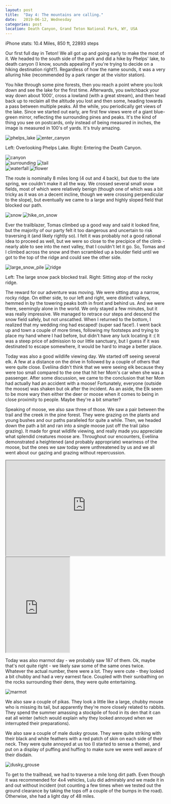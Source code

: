 ```yaml
---
layout: post
title:  "Day 4: The mountains are calling."
date:   2019-06-12, Wednesday
categories: post
location: Death Canyon, Grand Teton National Park, WY, USA
---
```


iPhone stats:  10.4 Miles, 850 ft, 22893 steps

Our first full day in Teton! We all got up and going early to make the most of it. We headed to the south side of the park and did a hike by Phelps' lake, to death canyon (I know, sounds appealing if you're trying to decide on a hiking destination right?). Regardless of how the name sounds, it was a very alluring hike (recommended by a park ranger at the visitor station). 

You hike through some pine forests, then you reach a point where you look down and see the lake for the first time. Afterwards, you switchback your way down about 1000', cross a lowland (with a great stream), and then head back up to reclaim all the altitude you lost and then some, heading towards a pass between multiple peaks. All the while, you periodically get views of the lake. Since we started out early, are first few views were of a giant blue-green mirror, reflecting the surrounding pines and peaks. It's the kind of thing you see on postcards, only instead of being measured in inches, the image is measured in 100's of yards. It's truly amazing.

<div class="post-image post-image--split">
    <img src="https://lh3.googleusercontent.com/7Koda3fpd2BvFzhvaZ0NeRuzaEPGTnbGsq2hNrvZlWnwOHHTXK5ZVjfZQRa0JlCuGg-wn9EkdVzJkB4Q9poY1fcO-SC6eKqDU65Sioy3bDM7sW20HZT4OVS4KGlP9w0dybIFeJChcxkVELZHyV2Paayf7sKH71L3WAl8U2QeUnajlLz_rXOJAa6adrJpSfKe_4XkZTyRtFwXcp_gFNPkb1gKCUL9WOvpbufWnJkP7twdIcKWKgv5849UHyq7dcCdNxm5MF7AgdHMyUZ5sKj6FN2Yso_8xE9QHtD97Ysz5iLNuHcwXZIrhkHx6Fp0-6CMItPOiSG359w3f-eJ0EjYS0RnxYwGF0c4CNmBdY-1LUZkim1YhQPcvtQojB-vB5zw3VT-UY3HMLxNC-V7_G6MrAOqLzN8dz24FWUV6wOFyuwkro7DsSYHDlmBVIzpzu6WaJwgoPWRkzomeL_Z9lOp5fzme01tOhHplJIIY71vhLSyrWtGBMdS-9aPFdkqLWqDJ2LtLKC1ziV6XXvDrraA0IH4TnQ3jG6xmhnA2-girN_GkK8GQCPFXQW85cP_2_YbLO76pYa1hnuDTSTVh27iPIoOqmJzKT-KXM-ujzUIebmddU0ko1OwL5LMVr-5JIaUePw-_X-Q8DzMoyyN-46sWpxcZTGBje_EpZ_5SKLc2fsI4BDVyChPq9EsDOh6wpfWCquGaLLzmN4UPVsuvQQ0I-mEoQ=w2114-h1408-no" alt="phelps_lake" />
    <img src="https://lh3.googleusercontent.com/WK_c1ODmCqPb2w5-NaU2yYeYfavUP1DX4gOZp7Kk53-B4rYWXJOmeX2NY521XWO89fcnQxpeeOHd2_4PgSJkKSson39YLLWi08g-e8RHESyTddXEKsHLdjt5HVk3WrWJ0XomZQzJWzt7y1o4dDI9X93vX1OT02tntwMUKS1-BZQa_WZowi5C4LTQEspBuo24XTgoWo01uzZBR1IHGXjoM5PkgHDX65yNQU3-bueoTqDfjSCLoBX-A5fhnV5mIDoTV7svW32tqa0DOwX92MkQ3jVTMvcaELkZLiqrFeTBXoxUyvddhjx0fU_7f1MZT-AsYOtQ0xzEIXiZcRGQ31F68g5N6u-KoX5PBviO8tm8hQetNUCpYQ8pEmTZW2VLzELhGv67sAuHU7z6pJIGG4xREj4n4l0m_11J64nk3yIcJahs8826xRrz1v7LWn27PGzLVMSirqS-fqOXRrDI385nNHWBiBEfmipGHk3yNAibnm9hvOWqI0sZU97qyNlOWUlyqt4HS5FJqCQoJHg8g4-otT8UdT2IVkj6WKdCfABd1SIPV1wGArIS8CwkgYeOpWIubZyZcfvqAydKzIrlJpstBG1lPjelU9EeChIz13jZnIDcOscqbRrI7k92XyxqWPCaqMZ2fiqYP7xa8Od35fSvuaOTrK2yjTRgKxU7IGm3pY38qhK6fBSQqKCCrdSBC6zuM2zhKfqnFzBhiRn--eNwrA6bcw=w1878-h1408-no" alt="enter_canyon" />
    <p class="post-image-caption"> Left: Overlooking Phelps Lake. Right: Entering the Death Canyon. </p>
</div>
<div class="post-image">
    <img src="https://lh3.googleusercontent.com/MqaxjJoP_9439drlSfCKCE3mKe2zXQy7ViBjpR7fkZPAZ1MYL1-fiAzVEM0O5-XSklom98gnTbF9lMY-qYVBICESYvaEyDh76-JTKphTB_kOZEr4TFrCTFBQCbvwo9htYg5GpW8xhIHFWpRhXj-3pV50U0Rb96HBbfLEAxRF07P1IUqChticBUroyjF-jvVBMH3WpZpGiXUE9PYNQgsWLZIi8sbCMXsku00VOdHVhJvSj5PjPMCKzBAyJvcbJE1S5R8HdNFiuuFR4OZct3Kkz1IiID1v3M2VcHJqUGUkWfDvt8yxrDMQUGxQ9akfzBSacTUr96D5mpy6gPewqwsj7t0NXoF-mjRb7NE2oPRj6PXZD_Z5bfPSOkqLbN3Ivfq4ClLC0TVidBqpm97EAj_NScqeH3CA9XAX4eQd-SW_hpVAk3IvW33l-HEJiwK59GvrS_ZggGo-_PS75dLQkYapy-nwRCyAXQ8Dgd95d1GT39eXoIzVdLIkOSfyyCiykySW4GEClVwwNN8mLhTrp1FU-gWGjKxaimRlM85xC-9EWGmdv0IuG_opbzv_UcBTbkQPNA6IuDpb4LRnSyDBmftjaYnqCMKlYc791_p1CxScHTY7Ryn3T2TEXw8wG12zbfShUfADvSog1FXw8FOL-KQrBlDCu7veV3gpGWqtNCXvtkWB3LQajUeNxXieRdT_4tWbqsEmOWFrTyho7IUqhLnP3T5g=w2112-h1408-no" alt="canyon" />
</div>
<div class="post-image post-image--split">
    <img src="https://lh3.googleusercontent.com/IU5Fo0An6p5in-_0W4ItrzrQMevQvbo7skQNh4iOMgtrN8VdXs9hitMweEGT1X2L822TTM2EZZe8mq3X6JKmcNGXCsf38Wt3H6v4hsx8dwZwqS-jX-aLUH7nGC2vfQcUXx7lPA9P3TMg-y-HAfu_MtW1KFWpZ_BlZ2DIeLIXKU86rm2XDr0cNTh1L-vTb5qkigMpuvubVjDqo1aHzYzuaDNqxVcM28DO7NaK_RhjEHkBEOaVTD38lZ07tDU6xCPXnx-Hw8z7xnY3j66qPqxbhvHzPU6WgIzxB0Gmvk-6IHhfcppSzej_NpU0uWPBoPpcpug3_sVKRGtQm6nPm6zLSEk5NAoe7ilzNP7URb20kigkUj1NnkjjURj7ycXzWdjLHTMmUiom130A8BzBbg6qctoG8USqFndUnen9_kfQA0Jv0gdVVHP4cX7h-Zukd61pZ03XbGkVFh0gimkwRjwVMbZzq1UPdYXMyfE0Zf5qsYkBIgxQjRFmAJ3Pk24FYKBro79hgCIHx5gguxpM37y2BeWAYA0ReL1lNKlcudfemFVvK85BNE9X656Pf2X1XLRhuZwosrlTpJgNIodEigyCVn4XVI-omrDUdtkY91DmBmwh9JcICBVZdH74SRwQdMpHUOSoUvNKAK1bFyxGGOUFDjnF37Xtf9hwey3A3GQ0kVD_LTBp2hb55kW5CcfqeM0niEPUDjPLtHEEW0pJgLv76SeCKw=w2114-h1408-no" alt="surrounding" />
    <img src="https://lh3.googleusercontent.com/SV6S9O_2Edx54WovZlTYhCZbHaKe5nJ1U_F02lwUi1TnApWjgAlRsZmeZQPOQqd9-6XxzBnRkrxH9ajmmJu32QsBqi9eMDWDUOjOpSP7KE2BSjuHOW-84ar_DV2ZzW9Yizwwf45v6dT6fb_VegP6RyNbWYqi9jAW85UTKyM5oDhigZkL_XShksyN3xHj9sjXyIlZSlKPjLNOwp7bW6DnwbcNaog-8ACN8CW_LOOqpsSZDa9KcoK_uUXkbttoyw44lwvub3EUpagAyMVCamk2eFbRZ_Jk2ylCa9mRG56Y5rre1URNyVvU5yfm9SGdk7I1C0LFi2J-fcHFcXrQMfMxUiuUZ9sRULUH4RwDaTwzi_oanrT_fy6v22xwI8CFuvPyUnm44hnFs1fiYrma90OLyBYfFBNZKYYC1ip4-bd1pZ4Ov4XXq6T71pfta9v15KIAPmi2j5XSbHOwkuBjj34AQNL1y4-qkTMlQBAXOQogwcvBobSXkGrrTBJWbGBnM1hAG_eev28JdSeRDC_nQgYC9QA-P6Hu-iVQjay0qlo-4dPLBZLQvauq0NbGRLEncmp-E1kB-b5AtsC4bH-lESw8YzgLuk_YNBtRPF8NIX0ArN5CYMrSLXWvOl8ZjlC7_oUIdaG1IA-gqQtSD-y5L7vDBxcQI9am1oFPSdpjJ1Ieb1CSk0ysvhRcucU95nvowCxjGy43JZm8WyU-rdbCA2tAon32MQ=w498-h332-no" alt="tail" />
</div>
<div class="post-image post-image--split">
    <img src="https://lh3.googleusercontent.com/eGt8pA_7rPR6YcEEZgcTbDlQWkr5e17jl6suAknwWnpLiP6irO-H-xmv_qW52qV4bMn3AoWWCVtNq28d7qw0mdOQWYs6pt6qoNy63s97ZJlmC_HzZObgRju7zQPq3YlEiQCvXUfd1qcVfi88uU2ZV2GlhQiQiNim9ydKly80dHej9lhkW33prVzS6gIzbZbWuyxbdoLz-KS3Qu95tl92_xqcKQvWAeczbJmOlmZvvtqNVFL2vlXLjjxG08E7wA7OtNw8PbBHpG9f_47FVVcHlRyf7DuHyxajPnMkCjFDIS_DJgCfZyQhKzaYdwChGgElSbDWUv7UirPgh7B4rB2NexM1QQwzjQO-5hclXjtXGmB3Z6aEi_5PPIsIE11r5mh2N4TJ_urCKQuoR1manmV9SgnXvWIPGWRRSEPSUz9pP2bLeJl_wOc72MU6v6U25tLfZiBp3uPSNA9m0bheBTFzvUIe35fh4vLr2rP3TPS0ia-q-B55sy4kmaEdeZAWzEDgfvA9k_8fo0CErJserW4nptnNAj27SXiwvv_oP3rbe7awmpuMnY6sqaAmg0aSmUnRA3D2_qtkz9cQaCanOD2stTKYLzmSkte4438dqnhshouXOQ3mHhcx0O7FQ7FcQU8BHz7jQvY3zf_tm0rWs-1Dk_nVPKq63mzfiQySq7ddAyZqtxhwo0F-nY8R0U1HVUHXFIT-k0aiBWMRgkQrP4Bxqg8d4A=w1056-h1408-no" alt="waterfall" />
    <img src="https://lh3.googleusercontent.com/GK-r_mpBcM5bHC4xtePNvyoMBIHyMy7vuFcrIChCqS76iYXPN6Nb32naCrvVSLLtXJqUnkJGspNadfHRicDh4Lad1T4PAkfayWcg_gerOYjtlOHN1oQEpYFqcs4V07LwJ-4Mtiv_sSgpJ5rBmdCZOBLd6p1LbIEh6-oR79T3_0kgEMhHNC36yu5fCRtM1G-AhOfTsBiqTvCHbHn2qM7qzA2Yh38Lv6pEOSX5dbPAyouERgkXEPN36Aj4l33PRVENxmBPJizBj8DaIBI9AIrKH4U0hZ2XP92Fc7ew-odgOs9eDhO-B7qEkaqMZCksuV7xuyCOjX5mF_9bZK68Yzl08gKAvz2k3h7PSK9tWtF91_O2inMfUVvNr6SdgZNZIlQWjomAboJgOPLHRebdBteVsdJA5zVZX4pi6omLt-AfiH119MeQr5um5kS2QkRd44VdeXNxkw5_wH5eAN7WMwlqo7UVWc2fiHjKrm6jDaOAgUPtMWZ8wQSH5WQ-dA7Z3QdwYmGfwI2E8L7bpkkZojU2nuUTxRkwG5af1SlzGRG_yiGkoLdTuH9it21h9Ne0xzXQXjLgihN9F7LmbPY8V9bEmQKdBqjVIwZnAmj8mcFnt11cipwkfyuMhd-en9F4TqlMlN1gMLRjQRieJnoceF8-kFfkzodJuxplQnEjXLUIRF2Eu_PzpNRb5DSWue-sHEth6YorW3kxO-PXA4eSw4tG_AthQQ=w940-h1408-no" alt="flower" />
</div>

The route is nominally 8 miles long (4 out and 4 back), but due to the late spring, we couldn't make it all the way. We crossed several small snow fields, most of which were relatively benign (though one of which was a bit tricky as it was on a decent incline, though we were crossing perpendicular to the slope), but eventually we came to a large and highly sloped field that blocked our path.

<div class="post-image post-image--split">
        <img src="https://lh3.googleusercontent.com/cM6qRNUwTjepLRo7XpCQu-BmdzlR5ViwP0DHe0yEMWOlDjvmCf9lG5WExYlSUlyJW-Am-P6j43abEyzDw030NJYUjjfHNthzb4z8ipQLw8Dgv-RZMJ-hI47Pp-jwOK8pW9Ej7xIKyh71w7vCHwvYgGeXohTdGtRYu21_26w8sDh51uY_A6RtxlEy5dchX_QzkSv13FlibfUafjwu5XtccxSHtU525hKdPvaF3PjlTgGlBIkhUf3qG3uPTGqTH9sC4vd9JqUCZlqjui1NWpKlL-omfC0OB_8nxeOPAxRWDo0jAQp02m2rE47jDc7z-7eugIwplynuaS_rJVbAV8H4VuCMC7tztpKAZ_A1EbMf6zAV0CJFjmYm_Ive_EIMX2snjO69LZOuIEkqnaIJ10fv136hJUbzkyOas5mif5Tz_1BB-eax-ng5IrXYsV6MY60BeyZIHfYqhpX4I7CDRfbR6qpvxAhM7ugy9JMyNY4ogscB0psUOKztVoteBTvVQ2rNIjJe_A2O0rnfQPvDu2851h9wb-zf0z8JCIQ6fSH_2D-uTXwVnB8rJA3vViMMwOhDrLkzglWVAPrKuA4C6laS-u_-UjE71e0VFuwHuKjY7vhgMRIH8Zp7xalOO2DQMvniT-DarzSBPExCOF4QCxHGG1udo-wmsZhEtTHKBfTG2LVTalbXA5oQVbeOFxDP9eqUDeh0aUh9w3c_NpIi6kZsgskF=w940-h1408-no" alt="snow" />
    <img src="https://lh3.googleusercontent.com/BslR1hk6jxROeCwJ8NcrXx0O-gwwmYaHRqGtbOXfeQEPi5XmzFSuvnSa5LAx7BzM3puOZYW3IUBGOOb4Qe5Ln1_4aS56TdtzQ6NBt9SMjS9kCoPtJL1CTpfbSZ7WSVtu-CGA-5RKI08j_0o9LcgWvjSAn5_M5tiuVKBDMWkUrnrYRC9G-1VsOKeJQRoFpvV6idvTI-zuAZGDkMdj5TOdsxqDq9I36HRyJ3gmqNZr0-gIysXimPXyuxAV7TELihYRGN7IbE8Vi5rkerH92WyIkE-y_vkg8MtKpcpnVUNTRrdMBWP1Vqyk7nnvp7lanXFk9yMSeMJOAis05Nf9XliilJr_ubnSEGjw7sojG6fWoNldFN-vXIZ-E4aBsVFm06as-KyVr_HK_nvhDviN7WfgFHGtVNC47KT37Onjo5E7tZDKKrkEGwBoB4A0H5UkuAbIs4TJeittkeiSjY1RK4HLpotywChaghlKhUfjUpags6eTCTRAz1UKSDO7AyGEUrLq3IU-mL19TGSfiJh9nDzete2T0XqifKajbqjV72XEAEnXdv7ecF3fuZnIvFOPtz8vY9DHKOYQ_QU6As-89EiIMcGLIDzMI6jDG7YnSLKv9bb656pg2PKdPT55bgE9NtB1zps6MVLy8NwdlhxukG4d4pc14w_Xe0mzZTNNoKjBo2OJANRkmfA9LjilXmVOO_MTJruWbzB00mnm3F0i_jO6p_2P=w940-h1408-no" alt="hike_on_snow" />
</div>

Ever the trailblazer, Tomas climbed up a good way and said it looked fine, but the majority of our party felt it too dangerous and uncertain to risk traversing it (and likely rightly so). I felt it was probably not a good rational idea to proceed as well, but we were so close to the precipice of the climb - nearly able to see into the next valley, that I couldn't let it go. So, Tomas and I climbed across the snow and then scrambled up a boulder field until we got to the top of the ridge and could see the other side.

<div class="post-image post-image--split">
    <img src="https://lh3.googleusercontent.com/YgMZfB-YlYXTeTPox8BwvOy_aFKcDn1bvkUfsezdxQyV38iqlUFQJqVOY_psTSqP6kQ_JNr39wk9Q9IUfIAcNtfcWcBPSeCQqZdUGD-KEqc1B2KI3jN7_M6cvivzlNToMGbY7Jsbd8iwkqBpdfAIvnqL_ONRPDRgqSzI87o_WqKqFElXz8ri9-Qb1mgHtLLfoivfpM8XJttSE1sm4aQcJ6KmarI6eRWGeiYWh6g4OYpNaDiaMFiymGJsa27bh9N-1EZXGr-mM6EAPUwz5V_jaYMj6IzTu0F5VH2Tvk6EclumOioNECihSW6NoX5-0jtn-QbqLPJAk_fARlf1hFlCMlPcHzv-JR6M4pKFaQ4LAVHNd0hPj3eijJbLiqox7YPycQ_Ju5PAodzk4xwnxTbnbRSbua65RmagZ5EWH0211Dh9KnJ0gyI8LO87mu4ANvIuECExwgS9FQWW_64OWphIFTwvhXNcei3VdSCybcXmPIyHDAfx6S30CSm5Bo6ntKfpVskPLp6nXgrMSTK0mg-cN-JcKfR5PrM3k7cs6Bh-g3rDCn_ACzuBy96UFHagrUQw7ZUnqDVkCvPyivnQyhPMIQrwqJbEKnnHO7tZXh9RwS_hIIeMsjzgPQR48Ls_IjMSnr7R0enum9pskX0fa00slo28KvPrgXeODKaGc8P6fVs3RvEIoKyho5B4FPMbWo6nFTTMaX51QuSgbWAlZsax80gr=w940-h1408-no" alt="large_snow_pile" />
    <img src="https://lh3.googleusercontent.com/GDNeY6SQ9JFV1CSrHJVuH7hva_sLXtNam02vAwo53fSWTeXGS86T2hGdn3G8N2Qxax3dacUv2AwEuwkm3fJat7aqAKsHJAopdLu9DalK2nMipEyG-1hoOmeGhqyjumIrCb2Z-SoPP7-AW5uAQ-baLOkVQdm07m9yHkYk36K34TrksnhW1nrYqKBDSuar2PnMDFMEo_BXFk83N7BTdoqkXGrKlQFvj6Jf0BVivtqgIFK89_FJxyYnaQZ-FZuo9E-t-kZTlFiTTU4c2WQ-tzhXGJBIWNhYLK0Iyej-96dSpXEzLZeBDyaV1CfxD5m84hUxyYPj19qNS5eQxujV8gmztLYgduvn1vIyVSvLPU0c-XL3djvf_IFZ170LRYIOK-M1yx4UZdtFQHz2C3QxR4Qg5_zWVI8Zl-6cqgRqVNYMW80l7PbOlzXu07wftMUH0BiIPz29DVWxKhD-S7Gp3XeSao42f5o4plbbj-TDKK9r3EIsWSBXzwa9XzMrWKwYHKMwK79WMVt5LSWk0psMsbWrm84HDgQxeNrrBCsdZ13j4g5prC14aJFdDM8qAki1vezhQJg0i5kHUJJZDypCKiSFD8nED7wbs6EaaPs8jh1bRGCnVc9skWLuZSXhHNu3CdgVouDvLutXCy63Pa2AF1BKYRZsoy21vJ46JfH9HSRU56F8e1F5DBfi7H6MSW7BoO6XpOPnXv7jbfGSrdpNVds4FMls=w940-h1408-no" alt="ridge" />
    <p class="post-image-caption"> Left: The large snow pack blocked trail. Right: Sitting atop of the rocky ridge. </p>
</div>

The reward for our adventure was moving. We were sitting atop a narrow, rocky ridge. On either side, to our left and right, were distinct valleys, hemmed in by the towering peaks both in front and behind us. And we were there, seemingly alone in the world. We only stayed a few minutes, but it was really impressive. We managed to retrace our steps and descend the snow field safely, but not unscathed. When I returned to the bottom, I realized that my wedding ring had escaped! (super sad face!). I went back up and town a couple of more times, following my footsteps and trying to place my hand where I had before, but didn't have any luck locating it :( It was a steep price of admission to our little sanctuary, but I guess if it was destinated to escape somewhere, it would be hard to image a better place.

Today was also a good wildlife viewing day. We started off seeing several elk. A few at a distance on the drive in followed by a couple of others that were quite close. Eveliina didn't think that we were seeing elk because they were too small compared to the one that hit her Mom's car when she was a passenger. After some discussion, we came to the conclusion that her Mom had actually had an accident with a moose! Fortunately, everyone (outside the moose) was shaken but ok after the incident. As an aside, the Elk seem to be more wary then either the deer or moose when it comes to being in close proximity to people. Maybe they're a bit smarter?

Speaking of moose, we also saw three of those. We saw a pair between the trail and the creek in the pine forest. They were grazing on the plants and young bushes and our paths paralleled for quite a while. Then, we headed down the path a bit and ran into a single moose just off the trail (also grazing). It made for great wildlife viewing, and really made you appreciate what splendid creatures moose are. Throughout our encounters, Eveliina demonstrated a heightened (and probably appropriate) weariness of the moose, but the ones we saw today were unthreatened by us and we all went about our gazing and grazing without repercussion.

<div class="post-image post-image--split">
    <iframe src="https://lh3.googleusercontent.com/lyx48OrDlDIn1xPKm-lT2OAQ4KQGDsOfUUFzePEqbpSW_iGF_WUKqu8Z7EV5ywo8SaR8Y6b3_zyhDWDV_FOIcTyhFXXI2RjDgxzztwpVzKFaNG7T8Qt4ss10i3SqRGYCYZBFVPM4XZAvhwaNnIWfBGw70rr0O_RaXcYlPcqfFkjy6EKTm6HgEjBI9adQbMnFXKzrhmBPmXBfhKWXOfEUDkltNK8mbJMxfJxIeZM-Dl6Q_OKgFfejgMkiie0f_Fsl99TYDtlAd4l2g8IKf5oaTv9Kye_C2l81PJreQsrnUtXW553w-NRxZmYtdvmeh7dDzkPVcPyG5W8o9F3RlW6YHATpzlJNbwxlIYNc49coQtEZSu0CAJrQC8HuSShd_gbLmIctt9ZoRzGPwHXJkBq7f4bCyy1E36ExyoKkCwS7nQ_vx0hy2li6zVfAh98G9OV2_x6yQdhdE9lLWqjY8uU-U23cAssmWlX0DJz2qXaPwuAOP_n57hMivvbml1YHCTZmGEtw-89lTS-pSdbG9zEL5y_s1M37wI8H-S929tDRFyRQVL7tbayz0URt68RZRYe07Q4oaJ3TXETsPIXCaO_-eDwp8vWt3ErTu_EjKHmXwqUo6EAYCXhzHM3M1GkvTyIzhI3bzHaFbQ0POyMFMy8pwBEIsC-_ep314kBiYzvkiOpqPSIEMa2-Eix2zbIf606hMT0TeAT0adbl-s7PFD-auSrHlA=m22" width="500" height="300" controls preload></iframe>
    <iframe src="https://lh3.googleusercontent.com/AEOvpmCSeWzDZEY4sLl1Kjcc8pwXz5fdJnxfRWyPD3J4yoxDcybUv-b_okZ9jKe7S7ItEqPUafxqlPmCi1pV9ByxnnM_yi6xNhY5fQZxIqKkiEbBYhdgVmAmzRfVX4sJueLb-mT-5QOpwrz7pUPsvI5uN4X-9lyuaDhB-Xl105v2yoqRz_7k27v9plPNfnYwnnR_gJoxdm50EMyG9aQdRV57ViWIagvunH8U43N_xf0mhXGLU5o4qNgc4zGzYBXRze-kOP5WdxQ0swDaBtLZTTgmPbXnhdR87udDaCwK_bt7uG7CxAm-MNuRZVgcvLkH1TmWufGgSHJ9wq0PyEPhwH_SDoadZ5k52L15zJwW6QJhnZqC8-LHGW5xZhXtNblbA4DMtpvSjsDb1GkHHUci6fTGSRHfhjUv4KIY1OP_oM6vSisZx1w4f_n_RBd8f9hJFQhAoWoGFnR4ke2yX0arlzWMuunN_xI1SqqKQWyKRMFeUuj7LsYjW_zippTbTLgTsDFHiLGE3My2iTIPNeCRCNqfiGE2M1rUKvv2pjX6qwVIorq9UDgievP_KeMwZE-xSqxmjRU8d9ZOxw9zT_vqml0tKR1LAA_lgUWzV4_NJRxBjhy2IluctWdM9fHWbJDqwToaO02LITsmNgUPMNycCe8c9f_LxiX6T0EhAIPO4OYny7hdiynd7WG3ouookXj8xD6xX6M0rJq0kdkbizcOKELgaw=m37" width="200" height="300" controls preload></iframe>
</div>

Today was also marmot day - we probably saw 187 of them. Ok, maybe that's not quite right - we likely saw some of the same ones twice. Whatever the actual number, there were a lot. They were cute - they looked a bit chubby and had a very earnest face. Coupled with their sunbathing on the rocks surrounding their dens, they were quite entertaining.

<div class="post-image">
    <img src="https://lh3.googleusercontent.com/uiWFBhnoQHBqruAh_Sk94ov9PHWV_6wwE01_5sbkZQ5EnLKEDIigdcL-ccBXLA9AnaKR0942VR5NvkRqYlQ-WqYSBOBsU8E8NHJWoPPSx1xRMa6ovZ4YegqIrLzPrRdMw8oWxlCDLMjjyjAoW6opH11MHMU6cCd7MMGF4wSCz7wdJVxBJLqY5KVqQzyi9AZX_-O7gWIeF3V-5rG4-yIYeiRc6gd_XzhRC6tbHCyxDQ2O-7_rf5HgsDrHNkSKEGlHYW-zK7C7mDbwSdQYQObt6pH8g8eNAMRekmE7gneJNCMOToxlcn-O_0V3xqCI0ekoZ3KZPPueHdSbrKTlmBcPk0JMHczP8IxX0KfSJlX2ErYKGpBjijpc48fnWpfNe2ujnCvcwO1dR7OMpoZd9c3LlvOsvNmz9xexwoTec5XKZ1uV7hdU_pk0OKsHDy3mmydPijBJwn_EE_5OI6luOMVtJugmO7rlTnUcCHWTltcLT1viRdE4Zp-KQmzqzqnamFm49rnFEs0WFqvbEmZJDYh22vCWtkiaaO_ATNPISJj8REcVY1qg0lPPmTcXPAjNh33PtXGIRqYqXrws8UCElDyP8rSjxC65NZchkKRRx6IOCCPYB4Rly7tToQQ27ogj6yC98iYJxb7lm6kvqVxK8Qjcq6c4PvcBiQLIUtd60Pn_PNQB52Sk9Eo9TYiYvzNCN2iLh7df5jLLcmcjVC9BN89IQdjV=w2160-h1286-no" alt="marmot" />
</div>

We also saw a couple of pikas. They look a little like a large, chubby mouse who is missing its tail, but apparently they're more closely related to rabbits. They spend the summer amassing a stockpile of food in its den that it can eat all winter (which would explain why they looked annoyed when we interrupted their preparations).  

We also saw a couple of male dusky grouse. They were quite striking with their black and white feathers with a red patch of skin on each side of their neck. They were quite annoyed at us too (I started to sense a theme), and put on a display of puffing and huffing to make sure we were well aware of their disdain.

<div class="post-image">
    <img src="https://lh3.googleusercontent.com/wX8HX-uMkisweMR9z-AoTsVw2e5axHu9ZWohaTnCw1J2TRoCsqcYBcrZ5mlGom9ulMtkRpPOVG-isLWwHSX77TaMBdzc6DFq-4feOXd9EhG1E7lv7l6lluT54KLzYPK1Ja7m6SGMQtkUcduLyhzGZDKlsInk-1nmrrOrNcVzYkBjlw36HgDbwHqJpJovySnB1ic1YpLDbfiFAlx5AKVmyxltljfSfGCp7KZgWBfIKsD_sIs_p1aa-tAD_pksaIu5LjGhbPhiccxiyBz3EkxjuTqIRGs6Bv-75XsszRyUY7h2MAa2D93aZggGyJcuNTCSS4YuPc9OmYHB2WpGMTm-PnIqQbFw4GfXcUHV5PP_X92QxZHTmBTr1bOHEa5tKyfJ40waPWtD5yPaJlaWRBssytQI8Pl0fqeGCMMPqyyP9wcIurqAOyjCJKj2sX_iDn6Rc3kjhukYn4qtBz7QAOJj-LTZQfinlxXSH_SUZKLll-8v9JbAnRMDj9vfbzo_2xgu1Xd5camFs0hBDwA6MUXs74_dCCkh4x_xV4GFRKmevZ-iZQFh1Yp7FmR6eSzs9AqfSdqM-dpLB4QetebwszrdOahLnXwdykUMQwOzOQWXipiQYndSWCzQ0rPsFJyKyaP8x3yis4rgwvQi4Eq4u5AqtM-SccOENxiM8yIImWqQS0BAXlM8fez_5UC3J-UM92hesW5mn574WSDsfIu3z92Cprf5=w2112-h1408-no" alt="dusky_grouse" />
</div>

To get to the trailhead, we had to traverse a mile long dirt path. Even though it was recommended for 4x4 vehicles, Lulu did admirably and we made it in and out without incident (not counting a few times when we tested out the ground clearance by taking the tops off a couple of the bumps in the road). Otherwise, she had a light day of 48 miles.
